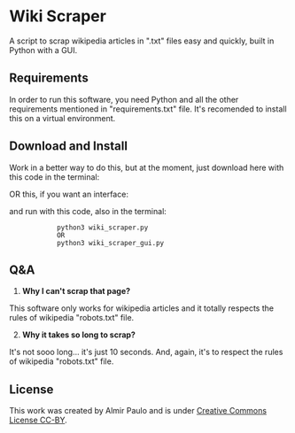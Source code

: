 # Wiki Scraper
A script to scrap wikipedia articles in ".txt" files easy and quickly, built in Python with a GUI. 

## Requirements
In order to run this software, you need Python and all the other requirements mentioned in "requirements.txt" file. It's  recomended to install this on a virtual environment. 

## Download and Install
Work in a better way to do this, but at the moment, just download here with this code in the terminal:

OR this, if you want an interface:

and run with this code, also in the terminal:

				python3 wiki_scraper.py
				OR
				python3 wiki_scraper_gui.py
## Q&A

1. **Why I can't scrap that page?**

This software  only works for wikipedia articles and it totally respects the rules of wikipedia "robots.txt" file. 

2. **Why it takes so long to scrap?**

It's not sooo long... it's just 10 seconds. And, again, it's to respect the rules of wikipedia "robots.txt" file. 


## License
This work was created by Almir Paulo and is under [Creative Commons License CC-BY](https://creativecommons.org/licenses/by/4.0/).
